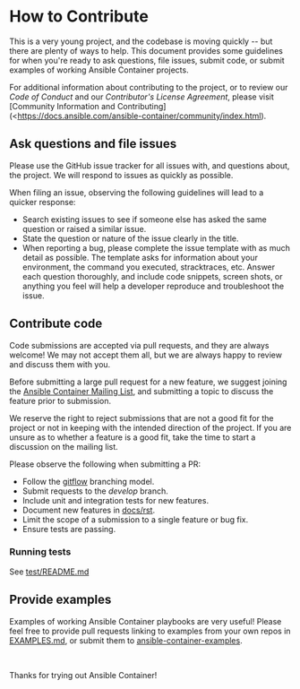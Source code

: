 # How to Contribute

This is a very young project, and the codebase is moving quickly -- but there are plenty of ways to help. This document 
provides some guidelines for when you're ready to ask questions, file issues, submit code, or submit examples of working Ansible 
Container projects. 

For additional information about contributing to the project, or to review our *Code of Conduct* and our *Contributor's License
Agreement*, please visit [Community Information and Contributing](<https://docs.ansible.com/ansible-container/community/index.html).


## Ask questions and file issues

Please use the GitHub issue tracker for all issues with, and questions about, the project. We will respond to issues as quickly as possible.

When filing an issue, observing the following guidelines will lead to a quicker response:

- Search existing issues to see if someone else has asked the same question or raised a similar issue.
- State the question or nature of the issue clearly in the title.
- When reporting a bug, please complete the issue template with as much detail as possible. The template asks for information about your environment,
  the command you executed, stracktraces, etc. Answer each question thoroughly, and include code snippets, screen shots, or anything you feel will 
  help a developer reproduce and troubleshoot the issue.

## Contribute code

Code submissions are accepted via pull requests, and they are always welcome! We may not accept them all, but we are always happy to review and 
discuss them with you.

Before submitting a large pull request for a new feature, we suggest joining the [Ansible Container Mailing List](https://groups.google.com/forum/#!forum/ansible-container),
and submitting a topic to discuss the feature prior to submission.

We reserve the right to reject submissions that are not a good fit for the project or not in keeping with the intended direction of the project. If you are unsure 
as to whether a feature is a good fit, take the time to start a discussion on the mailing list.

Please observe the following when submitting a PR:

- Follow the [gitflow](https://github.com/nvie/gitflow) branching model.
- Submit requests to the *develop* branch.
- Include unit and integration tests for new features.
- Document new features in [docs/rst](./docs/rst).
- Limit the scope of a submission to a single feature or bug fix.
- Ensure tests are passing.

### Running tests

See  [test/README.md](./test/README.md)

## Provide examples

Examples of working Ansible Container playbooks are very useful! Please feel free to provide pull requests linking
to examples from your own repos in [EXAMPLES.md](./EXAMPLES.md), or submit them to [ansible-container-examples](https://github.com/ansible/ansible-container-examples).

<p>&nbsp;</p>
<p>Thanks for trying out Ansible Container!</p>

